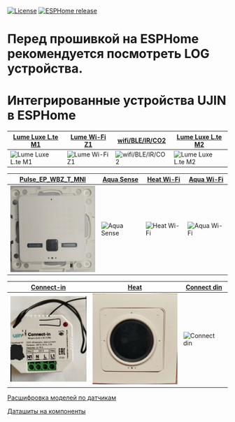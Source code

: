 [![License][license-shield]][license]
[![ESPHome release][esphome-release-shield]][esphome-release]

[license-shield]: https://img.shields.io/static/v1?label=License&message=MIT&color=orange&logo=license
[license]: https://opensource.org/licenses/MIT
[esphome-release-shield]: https://img.shields.io/static/v1?label=ESPHome&message=2025.10.0&color=green&logo=esphome
[esphome-release]: https://GitHub.com/esphome/esphome/releases/

# Перед прошивкой на ESPHome рекомендуется посмотреть LOG устройства.

# Интегрированные устройства UJIN в ESPHome


| [Lume Luxe L.te M1](./Lume%20Luxe_L.te%20M1)  |  [Lume Wi-Fi Z1](./Lume%20Wi-Fi_Z1) | [wifi/BLE/IR/CO2](./Lume%20Wi-Fi_BLE_IR_CO2) | [Lume Luxe L.te M2](./Lume%20Luxe_L.te%20M2) | 
|--------------------|---------------|----------------------|-------------------|
| ![Lume Luxe L.te M1](/Lume%20Luxe_L.te%20M1/images/Luxe_Lte%20M1_1.jpg) | ![Lume Wi-Fi Z1](/Lume%20Wi-Fi_Z1/images/Lume%20WIFI%20Z1.jpg) | ![wifi/BLE/IR/CO2](/Lume%20Wi-Fi_BLE_IR_CO2/images/Lume%20wifi_BLE_IR_CO2_1.jpg) | ![Lume Luxe L.te M2](/Lume%20Luxe_L.te%20M2/images/Lume%20Luxe_L.te%20M2.jpg) |


| [Pulse_EP_WBZ_T_MNI](./Pulse_EP_WBZ_T_MNI)        | [Aqua Sense](./Aqua-Sense%20BLE)    | [Heat Wi-Fi](./Heat%20Wi-Fi)           |   [Aqua Wi-Fi](./Aqua%20Wi-Fi_BLE_220В_СУ-02_R2)       | 
|--------------------|---------------|----------------------|-------------------|
| ![Pulse_EP_WBZ_T_MNI](/Pulse_EP_WBZ_T_MNI/images/Pulse_EP_WBZ_T_MNI_1.jpg) | ![Aqua Sense](/Aqua-Sense%20BLE/images/Aqua-Sense%20BLE.jpg) | ![Heat Wi-Fi](/Heat%20Wi-Fi/images/heat_1.jpg) | ![Aqua Wi-Fi](/Aqua%20Wi-Fi_BLE_220%D0%92_%D0%A1%D0%A3-02_R2/images/Aqua%20Wi-Fi_1.jpg) |


| [Connect-in](./connect-in) | [Heat](./Heat) | [Connect din](./Connect-din%20Wi-Fi) |
|--------------------|---------------|----------------------|
|![Connect-in](/connect-in/images/connect_in0.jpg) | ![Heat](/Heat/images/heat.jpg) |![Connect din](/Connect-din%20Wi-Fi/images/connect-din_wi-fi.jpg) |


[Расшифровка моделей по датчикам](/datasheet/data.jpg)

[Даташиты на компоненты](./datasheet)  
